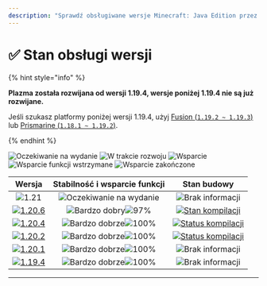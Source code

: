```yaml
---
description: "Sprawdź obsługiwane wersje Minecraft: Java Edition przez Plazma."
---
```


# ✅ Stan obsługi wersji

{% hint style="info" %}

**Plazma została rozwijana od wersji 1.19.4, wersje poniżej 1.19.4 nie są już rozwijane.**

Jeśli szukasz platformy poniżej wersji 1.19.4, użyj [Fusion (`1.19.2 ~ 1.19.3`)](https://github.com/RuinedTechnologyUnify/Fusion) lub [Prismarine (`1.18.1 ~ 1.19.2`)](https://github.com/PrismarineTeam/Prismarine).

{% endhint %}

[wtr]: https://badge.plazmamc.org/0/Oczekiwanie%20na%20wydanie
[idv]: <https://badge.plazmamc.org/1/W trakcie rozwoju>
[atv]: https://badge.plazmamc.org/2/Wsparcie
[fse]: <https://badge.plazmamc.org/6/Wsparcie funkcji wstrzymane>
[eol]: <https://badge.plazmamc.org/4/Wsparcie zakończone>
[ukn]: https://badge.plazmamc.org/0/Brak%20informacji
[vgd]: https://badge.plazmamc.org/1/Bardzo%20dobrze
[mid]: https://badge.plazmamc.org/6/Normalne
[100]: https://badge.plazmamc.org/percent/100

![Oczekiwanie na wydanie][wtr] ![W trakcie rozwoju][idv] ![Wsparcie][atv] ![Wsparcie funkcji wstrzymane][fse] ![Wsparcie zakończone][eol]

|                                       Wersja                                      |                Stabilność    i    wsparcie funkcji                |                                                 Stan budowy                                                |
| :-------------------------------------------------------------------------------: | :---------------------------------------------------------------: | :--------------------------------------------------------------------------------------------------------: |
|                     ![1.21](https://badge.plazmamc.org/0/1.21)                    |                   ![Oczekiwanie na wydanie][wtr]                  |                                           ![Brak informacji](ukn)                                          |
| [![1.20.6](https://badge.plazmamc.org/2/1.20.6)](https://git.plazmamc.org/1.20.6) | ![Bardzo dobry][vgd]![97%](https://badge.plazmamc.org/percent/97) |  [![Stan kompilacji](https://build.plazmamc.org/1.20.6)](https://build.plazmamc.org/1.20.6?redirect=true)  |
| [![1.20.4](https://badge.plazmamc.org/6/1.20.4)](https://git.plazmamc.org/1.20.4) |                 ![Bardzo dobrze][vgd]![100%][100]                 | [![Status kompilacji](https://build.plazmamc.org/1.20.4)](https://build.plazmamc.org/1.20.4?redirect=true) |
| [![1.20.2](https://badge.plazmamc.org/4/1.20.2)](https://git.plazmamc.org/1.20.2) |                 ![Bardzo dobrze][vgd]![100%][100]                 | [![Status kompilacji](https://build.plazmamc.org/1.20.2)](https://build.plazmamc.org/1.20.2?redirect=true) |
| [![1.20.1](https://badge.plazmamc.org/4/1.20.1)](https://git.plazmamc.org/1.20.1) |                 ![Bardzo dobrze][vgd]![100%][100]                 |                                           ![Brak informacji][ukn]                                          |
| [![1.19.4](https://badge.plazmamc.org/4/1.19.4)](https://git.plazmamc.org/1.19.4) |                 ![Bardzo dobrze][vgd]![100%][100]                 |                                           ![Brak informacji][ukn]                                          |

***
